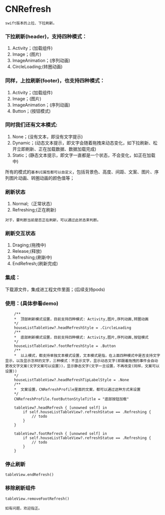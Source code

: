 # CNRefresh
`swift版本的上拉、下拉刷新。`

### 下拉刷新(header)，支持四种模式：
1. Activity；(加载组件)
2. Image；(图片)
3. ImageAnimation；(序列动画)
4. CircleLoading;(转圈动画)


### 同样，上拉刷新(footer)，也支持四种模式：
1. Activity；(加载组件)
2. Image；(图片)
3. ImageAnimation；(序列动画)
4. Button；(按钮模式)

### 同时我们还有文本模式:
1. None；(没有文本，即没有文字提示)
2. Dynamic；(动态文本提示，即文字会随着拖拽来动态变化，如下拉刷新、松开立即刷新、正在加载数据、数据加载完成)
3. Static；(静态文本提示，即文字一直都是一个状态，不会变化，如正在加载中)

所有的模式的`基本UI属性都可以自定义`，包括背景色、高度、间距、文案、图片、序列图片动画、转圈动画的颜色值等；

### 刷新状态
1. Normal;（正常状态）
2. Refreshing;(正在刷新)

`对于，要判断当前是否正在刷新，可以通过此状态来判断。`

### 刷新交互状态
1. Draging;(拖拽中)
2. Release;(释放)
3. Refreshing;(刷新中)
4. EndRefresh;(刷新完成)


### 集成：
下载源文件，集成进工程文件里面；(后续支持pods)

### 使用：(具体参看demo)
        /**
        *  顶部刷新模式设置，目前支持四种模式: Activity,图片,序列动画,转圈动画
        */
        houseListTableView?.headRefreshStyle = .CircleLoading
        /**
        *  底部刷新模式设置，目前支持四种模式: Activity,图片,序列动画,按钮模式
        */
        houseListTableView?.footRefreshStyle = .Button
        /**
        *  以上模式，都支持单独文本模式设置，文本模式是指，在上面四种模式中是否支持文字显示，以及显示怎样的文字，三种模式：不显示文字，显示动态文字(即跟着拖拽的事件会自动更改文字文案(文字文案可以设置))，显示静态文字(文字一旦设置，不再改变(同样，文案可以设置))
        */
        houseListTableView?.headRefreshTipLabelStyle = .None
        /**
        *  文案设置，CNRefreshProfile里面的文案，都可以通过这种方式来设置
        */
        CNRefreshProfile.footButtonStyleTitle = "底部按钮加载"
        
        tableView?.headRefresh { [unowned self] in
            if self.houseListTableView?.refreshStatue == .Refreshing {
                // todo
            }
        }
        
        tableView?.footRefresh { [unowned self] in
            if self.houseListTableView?.refreshStatue == .Refreshing {
                // todo
            }
        }

### 停止刷新
    tableView.endRefresh()
    
### 移除刷新组件
    tableView.removeFootRefresh()
    
`如有问题，欢迎指正。`